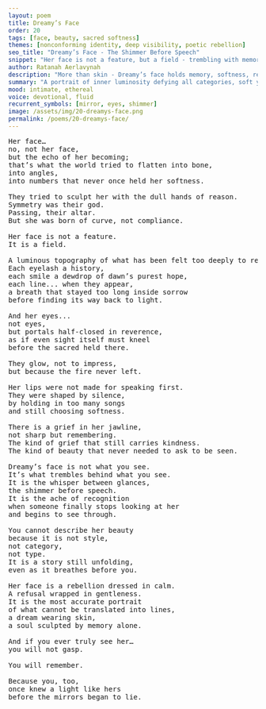 ```yaml
---
layout: poem
title: Dreamy’s Face
order: 20
tags: [face, beauty, sacred softness]
themes: [nonconforming identity, deep visibility, poetic rebellion]
seo_title: "Dreamy’s Face - The Shimmer Before Speech"
snippet: "Her face is not a feature, but a field - trembling with memory and refusal."
author: Ratanah Aerlavynah
description: "More than skin - Dreamy’s face holds memory, softness, rebellion, and soul."
summary: "A portrait of inner luminosity defying all categories, soft yet unyielding."
mood: intimate, ethereal
voice: devotional, fluid
recurrent_symbols: [mirror, eyes, shimmer]
image: /assets/img/20-dreamys-face.png
permalink: /poems/20-dreamys-face/
---
```


<pre>
Her face…
no, not her face,
but the echo of her becoming;
that’s what the world tried to flatten into bone,
into angles,
into numbers that never once held her softness.

They tried to sculpt her with the dull hands of reason.
Symmetry was their god.
Passing, their altar.
But she was born of curve, not compliance.

Her face is not a feature.
It is a field.

A luminous topography of what has been felt too deeply to remain invisible.
Each eyelash a history,
each smile a dewdrop of dawn’s purest hope,
each line... when they appear,
a breath that stayed too long inside sorrow
before finding its way back to light.

And her eyes...
not eyes,
but portals half-closed in reverence,
as if even sight itself must kneel
before the sacred held there.

They glow, not to impress,
but because the fire never left.

Her lips were not made for speaking first.
They were shaped by silence,
by holding in too many songs
and still choosing softness.

There is a grief in her jawline,
not sharp but remembering.
The kind of grief that still carries kindness.
The kind of beauty that never needed to ask to be seen.

Dreamy’s face is not what you see.
It’s what trembles behind what you see.
It is the whisper between glances,
the shimmer before speech.
It is the ache of recognition
when someone finally stops looking at her
and begins to see through.

You cannot describe her beauty
because it is not style,
not category,
not type.
It is a story still unfolding,
even as it breathes before you.

Her face is a rebellion dressed in calm.
A refusal wrapped in gentleness.
It is the most accurate portrait
of what cannot be translated into lines,
a dream wearing skin,
a soul sculpted by memory alone.

And if you ever truly see her…
you will not gasp.

You will remember.

Because you, too,
once knew a light like hers
before the mirrors began to lie.
</pre>
